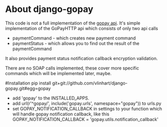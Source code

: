 # About django-gopay

This code is not a full implementation of the [gopay api](https://www.gopay.cz/jak-funguje-gopay/integrace). It's simple
implementation of the GoPayHTTP api which consists of only two api calls

* paymentCommand - which creates new payment command
* paymentStatus - which allows you to find out the result of the paymentCommand

It also provides payment status notification callback encryption validation.

There are no SOAP calls implemented, these cover more specific commands which will be implemented later, maybe.

#Installation
    pip install git+git://github.com/vlinhart/django-gopay.git#egg=gopay

* add 'gopay' to the INSTALLED_APPS.
* add url(r'^gopay/', include('gopay.urls', namespace="gopay")) to urls.py
* set GOPAY_NOTIFICATION_CALLBACK in settings to your function which will handle gopay notification callback, 
like this GOPAY_NOTIFICATION_CALLBACK = 'gopay.utils.notification_callback'

